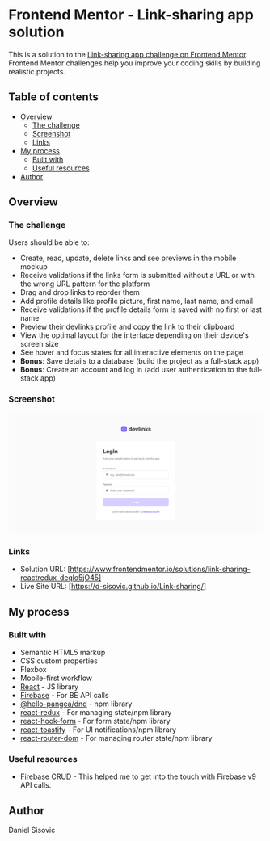 # Frontend Mentor - Link-sharing app solution

This is a solution to the [Link-sharing app challenge on Frontend Mentor](https://www.frontendmentor.io/challenges/linksharing-app-Fbt7yweGsT). Frontend Mentor challenges help you improve your coding skills by building realistic projects. 

## Table of contents

- [Overview](#overview)
  - [The challenge](#the-challenge)
  - [Screenshot](#screenshot)
  - [Links](#links)
- [My process](#my-process)
  - [Built with](#built-with)
  - [Useful resources](#useful-resources)
- [Author](#author)

## Overview

### The challenge

Users should be able to:

- Create, read, update, delete links and see previews in the mobile mockup
- Receive validations if the links form is submitted without a URL or with the wrong URL pattern for the platform
- Drag and drop links to reorder them
- Add profile details like profile picture, first name, last name, and email
- Receive validations if the profile details form is saved with no first or last name
- Preview their devlinks profile and copy the link to their clipboard
- View the optimal layout for the interface depending on their device's screen size
- See hover and focus states for all interactive elements on the page
- **Bonus**: Save details to a database (build the project as a full-stack app)
- **Bonus**: Create an account and log in (add user authentication to the full-stack app)

### Screenshot

![](./screenshot.png)

### Links

- Solution URL: [https://www.frontendmentor.io/solutions/link-sharing-reactredux-deqlo5jO45]
- Live Site URL: [https://d-sisovic.github.io/Link-sharing/]

## My process

### Built with

- Semantic HTML5 markup
- CSS custom properties
- Flexbox
- Mobile-first workflow
- [React](https://reactjs.org/) - JS library
- [Firebase](https://firebase.google.com/) - For BE API calls
- [@hello-pangea/dnd](https://www.npmjs.com/package/@hello-pangea/dnd) - npm library
- [react-redux](https://www.npmjs.com/package/react-redux) - For managing state/npm library
- [react-hook-form](https://www.npmjs.com/package/react-hook-form) - For form state/npm library
- [react-toastify](https://www.npmjs.com/package/react-toastify) - For UI notifications/npm library
- [react-router-dom](https://www.npmjs.com/package/react-router-dom) - For managing router state/npm library

### Useful resources

- [Firebase CRUD](https://softauthor.com/firebase-firestore-add-document-data-using-setdoc/) - This helped me to get into the touch with Firebase v9 API calls.

## Author

Daniel Sisovic
